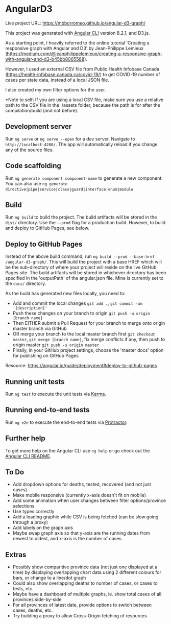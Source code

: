 # AngularD3

Live project URL:
https://mbborromeo.github.io/angular-d3-graph/

This project was generated with [Angular CLI](https://github.com/angular/angular-cli) version 8.2.1, and D3.js.

As a starting point, I heavily referred to the online tutorial 'Creating a responsive graph with Angular and D3' by Jean-Philippe Lemieux (https://medium.com/@jeanphilippelemieux/creating-a-responsive-graph-with-angular-and-d3-b45bb8065588).

However, I used an external CSV file from Public Health Infobase Canada (https://health-infobase.canada.ca/covid-19/) to get COVID-19 number of cases per state data, instead of a local JSON file.  

I also created my own filter options for the user.

*Note to self:  If you are using a local CSV file, make sure you use a relative path to the CSV file in the ./assets folder, because the path is for after the compilation/build (and not before).

## Development server

Run `ng serve` or `ng serve --open` for a dev server. Navigate to `http://localhost:4200/`. The app will automatically reload if you change any of the source files.

## Code scaffolding

Run `ng generate component component-name` to generate a new component. You can also use `ng generate directive|pipe|service|class|guard|interface|enum|module`.

## Build

Run `ng build` to build the project. The build artifacts will be stored in the `dist/` directory. Use the `--prod` flag for a production build.  However, to build and deploy to GitHub Pages, see below.

## Deploy to GitHub Pages

Instead of the above build command, run `ng build --prod --base-href /angular-d3-graph/`.  This will build the project with a base HREF which will be the sub-directory of where your project will reside on the live GitHub Pages site.  The build artifacts will be stored in whichever directory has been specified in the 'outputPath' of the angular.json file.  Mine is currently set to the `docs/` directory.

As the build has generated new files locally, you need to:
- Add and commit the local changes `git add .`, `git commit -am '[description]'`
- Push these changes on your branch to origin `git push -u origin [branch name]`
- Then EITHER submit a Pull Request for your branch to merge onto origin master branch via GitHub
- OR merge your branch to the local master branch first `git checkout master`, `git merge [branch name]`, fix merge conflicts if any, then push to origin master `git push -u origin master`
- Finally, in your GitHub project settings, choose the 'master docs' option for publishing on GitHub Pages

Resource: 
https://angular.io/guide/deployment#deploy-to-github-pages

## Running unit tests

Run `ng test` to execute the unit tests via [Karma](https://karma-runner.github.io).

## Running end-to-end tests

Run `ng e2e` to execute the end-to-end tests via [Protractor](http://www.protractortest.org/).

## Further help

To get more help on the Angular CLI use `ng help` or go check out the [Angular CLI README](https://github.com/angular/angular-cli/blob/master/README.md).

## To Do

- Add dropdown options for deaths, tested, recovered (and not just cases)
- Make mobile responsive (currently x-axis doesn't fit on mobile)
- Add some animation when user changes between filter options/province selections
- Use types correctly
- Add a loading graphic while CSV is being fetched (can be slow going through a proxy)
- Add labels on the graph axis
- Maybe swap graph axis so that y-axis are the running dates from newest to oldest, and x-axis is the number of cases

## Extras

- Possibly show comparitive province data (not just one displayed at a time) by displaying overlapping chart data using 2 different colours for bars, or change to a line/dot graph
- Could also show overlapping deaths to number of cases, or cases to tests, etc.
- Maybe have a dashboard of multiple graphs, ie. show total cases of all provinces side-by-side
- For all provinces of latest date, provide options to switch between cases, deaths, etc.
- Try building a proxy to allow Cross-Origin fetching of resources